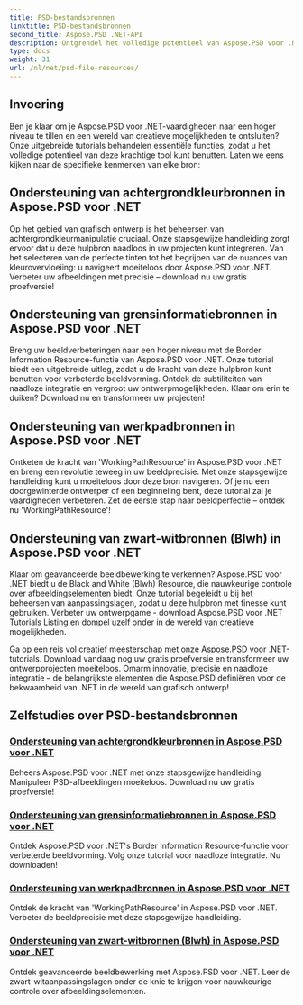 ```yaml
---
title: PSD-bestandsbronnen
linktitle: PSD-bestandsbronnen
second_title: Aspose.PSD .NET-API
description: Ontgrendel het volledige potentieel van Aspose.PSD voor .NET met onze tutorials. Beheers achtergrondkleur, randinformatie, werkpad en zwart-witbronnen naadloos.
type: docs
weight: 31
url: /nl/net/psd-file-resources/
---
```


## Invoering

Ben je klaar om je Aspose.PSD voor .NET-vaardigheden naar een hoger niveau te tillen en een wereld van creatieve mogelijkheden te ontsluiten? Onze uitgebreide tutorials behandelen essentiële functies, zodat u het volledige potentieel van deze krachtige tool kunt benutten. Laten we eens kijken naar de specifieke kenmerken van elke bron:

## Ondersteuning van achtergrondkleurbronnen in Aspose.PSD voor .NET

Op het gebied van grafisch ontwerp is het beheersen van achtergrondkleurmanipulatie cruciaal. Onze stapsgewijze handleiding zorgt ervoor dat u deze hulpbron naadloos in uw projecten kunt integreren. Van het selecteren van de perfecte tinten tot het begrijpen van de nuances van kleurovervloeiing: u navigeert moeiteloos door Aspose.PSD voor .NET. Verbeter uw afbeeldingen met precisie – download nu uw gratis proefversie!

## Ondersteuning van grensinformatiebronnen in Aspose.PSD voor .NET

Breng uw beeldverbeteringen naar een hoger niveau met de Border Information Resource-functie van Aspose.PSD voor .NET. Onze tutorial biedt een uitgebreide uitleg, zodat u de kracht van deze hulpbron kunt benutten voor verbeterde beeldvorming. Ontdek de subtiliteiten van naadloze integratie en vergroot uw ontwerpmogelijkheden. Klaar om erin te duiken? Download nu en transformeer uw projecten!

## Ondersteuning van werkpadbronnen in Aspose.PSD voor .NET

Ontketen de kracht van 'WorkingPathResource' in Aspose.PSD voor .NET en breng een revolutie teweeg in uw beeldprecisie. Met onze stapsgewijze handleiding kunt u moeiteloos door deze bron navigeren. Of je nu een doorgewinterde ontwerper of een beginneling bent, deze tutorial zal je vaardigheden verbeteren. Zet de eerste stap naar beeldperfectie – ontdek nu 'WorkingPathResource'!

## Ondersteuning van zwart-witbronnen (Blwh) in Aspose.PSD voor .NET

Klaar om geavanceerde beeldbewerking te verkennen? Aspose.PSD voor .NET biedt u de Black and White (Blwh) Resource, die nauwkeurige controle over afbeeldingselementen biedt. Onze tutorial begeleidt u bij het beheersen van aanpassingslagen, zodat u deze hulpbron met finesse kunt gebruiken. Verbeter uw ontwerpgame - download Aspose.PSD voor .NET Tutorials Listing en dompel uzelf onder in de wereld van creatieve mogelijkheden.

Ga op een reis vol creatief meesterschap met onze Aspose.PSD voor .NET-tutorials. Download vandaag nog uw gratis proefversie en transformeer uw ontwerpprojecten moeiteloos. Omarm innovatie, precisie en naadloze integratie – de belangrijkste elementen die Aspose.PSD definiëren voor de bekwaamheid van .NET in de wereld van grafisch ontwerp!

## Zelfstudies over PSD-bestandsbronnen
### [Ondersteuning van achtergrondkleurbronnen in Aspose.PSD voor .NET](./supporting-background-color-resource/)
Beheers Aspose.PSD voor .NET met onze stapsgewijze handleiding. Manipuleer PSD-afbeeldingen moeiteloos. Download nu uw gratis proefversie!
### [Ondersteuning van grensinformatiebronnen in Aspose.PSD voor .NET](./supporting-border-information-resource/)
Ontdek Aspose.PSD voor .NET's Border Information Resource-functie voor verbeterde beeldvorming. Volg onze tutorial voor naadloze integratie. Nu downloaden!
### [Ondersteuning van werkpadbronnen in Aspose.PSD voor .NET](./supporting-working-path-resource/)
Ontdek de kracht van 'WorkingPathResource' in Aspose.PSD voor .NET. Verbeter de beeldprecisie met deze stapsgewijze handleiding.
### [Ondersteuning van zwart-witbronnen (Blwh) in Aspose.PSD voor .NET](./supporting-black-and-white-blwh-resource/)
Ontdek geavanceerde beeldbewerking met Aspose.PSD voor .NET. Leer de zwart-witaanpassingslagen onder de knie te krijgen voor nauwkeurige controle over afbeeldingselementen.